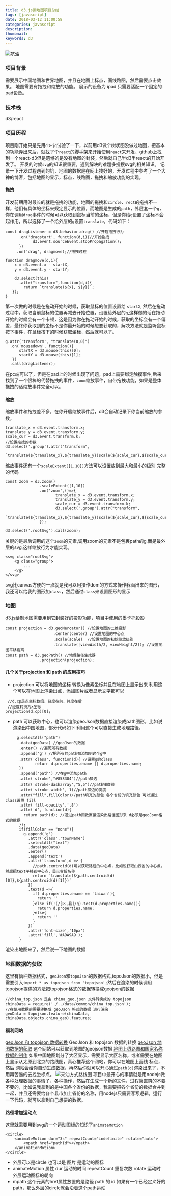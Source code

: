 ```yaml
---
title: d3.js画地图项目总结
tags: [javascript]
date: 2018-03-12 11:00:58
categories: javascript
description:
thumbnail:
keywords: d3
---
```

![航油](http://ostu98x74.bkt.clouddn.com/d3hangyou.png)
### 项目背景
需要展示中国地图和世界地图，并且在地图上标点，画线路图，然后需要点击效果。
地图需要有拖拽和缩放的功能。
展示的设备为 ipad 只需要适配一个固定的pad设备。
### 技术栈
d3/react
<!--more-->
### 项目历程
项目刚开始只是先用`d3+jq`试验了一下，以前用d3做个树状图没做过地图，把基本的功能弄出来后，就找了个`react`的脚手架来开始使用`react`来开发，github上找到一个react-d3但是遗憾的是没有地图的封装，然后就自己半d3半react的开始开发了。
开发的时候`svg`的知识很重要，遇到解决的难题多搜搜svg的相关知识。
记录一下开发过程遇到的坑，地图的数据是在网上找好的，开发过程中参考了一个大神的博客，包括地图的显示，标点，线路图，拖拽和缩放功能的实现。
#### 拖拽
开发前期用时最长的就是拖拽的功能，地图的拖拽和`circle`、`rect`的拖拽不一样，他们有具体的坐标来规定显示的位置，而地图是生成的`path`，外层套一个`g`，你在调用`drag`事件的时候可以获取到鼠标当前的坐标，但是你给`g`设置了坐标不会起作用，所以选择了一个给外层的`g`设置`translate`，代码如下：
```
const dragListener = d3.behavior.drag() //开启拖拽行为
      .on('dragstart', function(d,i){//开始拖拽
            d3.event.sourceEvent.stopPropagation();
      })
     .on('drag', dragmove);//拖拽过程

function dragmove(d,i){
    x = d3.event.x - startX,
    y = d3.event.y - startY;

    d3.select(this)
      .attr("transform",function(d,i){
        return `translate(${x}, ${y})`;
   });
}

```
第一次做的时候是在拖动开始的时候，获取鼠标的位置设置给 `startX`, 然后在拖动过程中，获取当前鼠标的位置再减去开始位置，设置给外层的`g`,这样做的话在拖动开始的时候会有一个卡顿，这是因为你在拖动开始的时候，获取的坐标会有一个偏差，最终你获取到的坐标不是你最开始的时候想要获取的，解决方法就是监听鼠标按下事件，在鼠标按下的时候获取坐标，然后就可以了。
```
g.attr('transform', "translate(0,0)")
  .on('mousedown', function(){
      startX = d3.mouse(this)[0];
      startY = d3.mouse(this)[1];
   })
  .call(dragListener);
```
在pc端可以了，但是在pad上的时候出现了问题，pad上需要绑定触摸事件,后来找到了一个很棒的代替拖拽的事件，`zoom`缩放事件，自带拖拽功能，如果是整体拖拽的话缩放事件完全可以。
#### 缩放
缩放事件和拖拽差不多，在你开启缩放事件后，d3会自动记录下你当前缩放的参数，
```
translate_x = d3.event.transform.x;
translate_y = d3.event.transform.y;
scale_cur = d3.event.transform.k;
//设置拖拽的参数
d3.select('.group').attr("transform",
                `translate(${translate_x},${translate_y})scale(${scale_cur},${scale_cur})`);
```
缩放事件还有一个`scaleExtent([1,10])`方法可以设置放到最大和最小的级别
完整的代码
```
const zoom = d3.zoom()
               .scaleExtent([1,10])
               .on('zoom',()=>{
                      translate_x = d3.event.transform.x;
                      translate_y = d3.event.transform.y;
                      scale_cur = d3.event.transform.k;
                      d3.select('.group').attr("transform",
                        `translate(${translate_x},${translate_y})scale(${scale_cur},${scale_cur})`);
               });

d3.select('.rootSvg').call(zoom);
```
关键的是最后调用的这个`zoom`的元素,调用zoom的元素不是包裹path的g,而是最外层的svg,这样缩放行为才能实现。
```
<svg class="rootSvg">
    <g class="group">
        ...
    </g>
</svg>
```
svg比canvas方便的一点就是我可以用操作dom的方式来操作我画出来的图形，我还可以给我的图形加`class`，然后通过`class`来设置图形的显示
### 地图
d3.js绘制地图需要用到它封装好的投影功能，项目中使用的墨卡托投影
```
const projection = d3.geoMercator() //设置地图的二维投影
                     .center(center) //设置地图的中心点
                     .scale(scale)  //设置地图的初始缩放级别
                     .translate([viewWidth/2, viewHeight/2]); //设置地图平移距离
const path = d3.geoPath() //地理路径生成器
               .projection(projection);
```
#### 几个关于projection 和 path 的应用技巧
 - projection 可以将地图的坐标 转换为像素坐标并且在地图上显示出来
   利用这个可以在地图上渲染出点，添加图片或者显示文字都可以
```
 //d.cp是点坐标数组，经度在前，纬度在后
 //经度转换为x坐标
projection(d.cp)[0];
```
- path 可以获取中心，也可以渲染geoJson数据直接渲染成path图形，比如说渲染出中国地图，部分代码如下
  利用这个可以直接生成地理路径，
```
     g.selectAll("path")
      .data(geoData) //geoJson的数据
      .enter() //遍历所有数据
      .append('g') //把所有的path都添加到这个g中
      .attr('class', function(d){ //设置g的class
             return d.properties.ename || d.properties.name;
      })
      .append('path') //在g中添加path
      .attr('stroke',"#858384")//path描边
      .attr('stroke-dasharray',"5,5")//path描虚线
      .attr('stroke-width', 1)//path描边的宽度
      .attr("fill",fillColor)//path填充的颜色 各个省份的填充颜色 可以通过class设置 fill
      .attr('fill-opacity','.8')
      .attr('d', function(d){
        return path(d); //通过path函数直接渲染出路径图形来 d必须是geoJson格式的数据
      });
      if(fillColor == "none"){
        g.append('g')
          .attr('class','townName')
          .selectAll("text")
          .data(geoData)
          .enter()
          .append('text')
          .attr('transform',d => {
            //path.centroid(d)可以获取路经的中心点，比如说获取山西省的中心点，然后把text平移到中心点，显示省份名称
            return `translate(${path.centroid(d)[0]},${path.centroid(d)[1]})`
          })
          .text(d =>{
            if( d.properties.ename == 'taiwan'){
              return ''
            }else if(!(/[区,县]/g).test(d.properties.name)){
              return d.properties.name;
            }else{
              return ''
            }
          })
          .attr('font-size','10px')
          .attr('fill','#A9A9A9');
      }

```
渲染出地图来了，然后说一下地图的数据
### 地图数据的获取
这里有俩种数据格式，`geoJson`和`topoJson`的数据格式,topoJson的数据小，但是需要引入`import * as topojson from 'topojson';`然后在渲染的时候调用topojson提供的方法把topojson格式的数据转换成geojson的数据
```
//china_top.json 是由 china_geo.json 文件转换成的 topojson
chinaData = require('./../data/common/china_top.json');
//在使用数据前需要转换成 geoJson 格式的数据 进行渲染
geoData = topojson.feature(chinaData, chinaData.objects.china_geo).features;
```
#### 福利网站
[geoJson 和 topojson 数据转换](http://mapshaper.org/) GeoJson 和 topojson 数据的转换
[geoJson 地图数据的获取](https://geojson-maps.ash.ms/) 这个网站可以获取到地图的geojson数据
[地图上线路图和国家名称数据的制作](http://geojson.io/#map=2/20.0/0.0) 如果中国地图划分了大区显示，需要显示大区名称，或者需要在地图上显示从太原到北京的路线图，真心推荐这个网站，你可以在地图上画线 标点，然后 网站会给你自动生成数据，再然后你就可以开心通过`path(d)`渲染出来了，不用再苦逼的去找坐标点。
![来油方式路线图](http://ostu98x74.bkt.clouddn.com/d3oliSource.png)
项目中最开心的事情就是用nodejs做各种处理数据的事情了，各种操作，然后在生成一个新的文件，过程简直爽的不要不要的，比如说我拿到的是中国各个省份的数据，我需要把各个省份的数据合并到一起，并且还需要给各个县市加上省份的名称，用nodejs只需要写写逻辑，运行一下代码，就可以拿到自己想要的数据。
#### 路径增加运动点
这里就需要用到svg的一个运动图标的知识了`animateMotion`
```
<circle>
    <animateMotion dur="3s" repeatCount="indefinite" rotate="auto">
        <mpath href="pathId"></mpath>
    </animationMotion>
</circle>
```
- 外层可以是circle 也可以是 图片 是运动的图标
- animateMotion 属性 dur 运动的时间
                     repeatCount 重复次数
                     rotate 运动时 外层运动图标的朝向
- mpath 这个元素的href属性放置的是路径 path 的 id
如果有一个已经定义好的path，那么外层的circle就会沿着这个path运动
